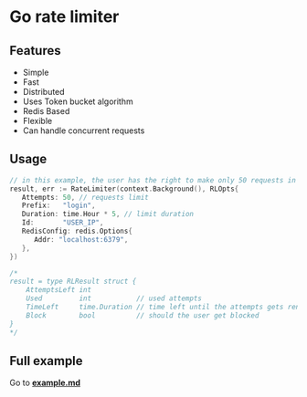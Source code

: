 # Go rate limiter

## Features

- Simple
- Fast
- Distributed
- Uses Token bucket algorithm
- Redis Based
- Flexible
- Can handle concurrent requests

## Usage

```go
// in this example, the user has the right to make only 50 requests in 5 hours. 
result, err := RateLimiter(context.Background(), RLOpts{
   Attempts: 50, // requests limit
   Prefix:   "login",
   Duration: time.Hour * 5, // limit duration
   Id:       "USER_IP",
   RedisConfig: redis.Options{
      Addr: "localhost:6379",
   },
})

/*
result = type RLResult struct {
	AttemptsLeft int
	Used         int           // used attempts
	TimeLeft     time.Duration // time left until the attempts gets renewed
	Block        bool          // should the user get blocked
}
*/
```


## Full example

Go to **[example.md](https://github.com/wassimbj/go-rate-limiter/blob/master/example.md)**
